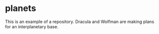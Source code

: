 # planets

This is an example of a repository. Dracula and Wolfman are making plans for an interplanetary base.
